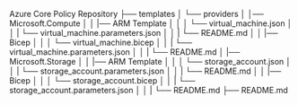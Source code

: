 Azure Core Policy Repository
├── templates
│   └── providers
│      │── Microsoft.Compute
│      │  |── ARM Template
│      │  │  └── virtual_machine.json
│      │  |  └── virtual_machine.parameters.json
│      │  |  └── README.md
│      │  |── Bicep
│      │  │  └── virtual_machine.bicep
│      │  |  └── virtual_machine.parameters.json
│      │  |  └── README.md
│      |── Microsoft.Storage
│      │  |── ARM Template
│      │  │  └── storage_account.json
│      │  |  └── storage_account.parameters.json
│      │  |  └── README.md
│      │  |── Bicep
│      │  │  └── storage_account.bicep
│      │  |  └── storage_account.parameters.json
│      │  |  └── README.md
├── README.md
